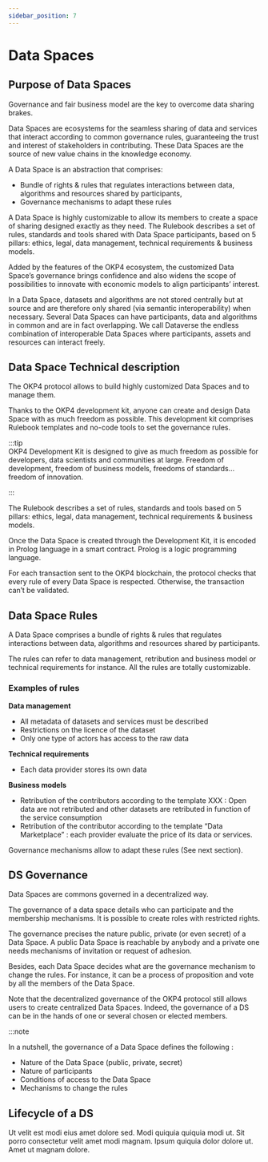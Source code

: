 ```yaml
---
sidebar_position: 7
---
```


# Data Spaces

## Purpose of Data Spaces

Governance and fair business model are the key to overcome data sharing brakes.

Data Spaces are ecosystems for the seamless sharing of data and services that interact according to common governance rules, guaranteeing the trust and interest of stakeholders in contributing. These Data Spaces are the source of new value chains in the knowledge economy.

A Data Space is an abstraction that comprises:

- Bundle of rights & rules that regulates interactions between data, algorithms and resources shared by participants,
- Governance mechanisms to adapt these rules

A Data Space is highly customizable to allow its members to create a space of sharing designed exactly as they need. The Rulebook describes a set of rules, standards and tools shared with Data Space participants, based on 5 pillars: ethics, legal, data management, technical requirements & business models.

Added by the features of the OKP4 ecosystem, the customized Data Space’s governance brings confidence and also widens the scope of possibilities to innovate with economic models to align participants’ interest.  

In a Data Space, datasets and algorithms are not stored centrally but at source and are therefore only shared (via semantic interoperability) when necessary. Several Data Spaces can have participants, data and algorithms in common and are in fact overlapping. We call Dataverse the endless combination of interoperable Data Spaces where participants, assets and resources can interact freely.

## Data Space Technical description

The OKP4 protocol allows to build highly customized Data Spaces and to manage them.

Thanks to the OKP4 development kit, anyone can create and design Data Space with as much freedom as possible. This development kit comprises Rulebook templates and no-code tools to set the governance rules.

:::tip  
OKP4 Development Kit is designed to give as much freedom as possible for developers, data scientists and communities at large. Freedom of development, freedom of business models, freedoms of standards... freedom of innovation.

:::

The Rulebook describes a set of rules, standards and tools based on 5 pillars: ethics, legal, data management, technical requirements & business models.

Once the Data Space is created through the Development Kit, it is encoded in Prolog language in a smart contract. Prolog is a logic programming language.

For each transaction sent to the OKP4 blockchain, the protocol checks that every rule of every Data Space is respected. Otherwise, the transaction can’t be validated.

## Data Space Rules

A Data Space comprises a bundle of rights & rules that regulates interactions between data, algorithms and resources shared by participants.

The rules can refer to data management, retribution and business model or technical requirements for instance. All the rules are totally customizable.

### Examples of rules

**Data management**

- All metadata of datasets and services must be described
- Restrictions on the licence of the dataset
- Only one type of actors has access to the raw data

**Technical requirements**

- Each data provider stores its own data

**Business models**

- Retribution of the contributors according to the template XXX : Open data are not retributed and other datasets are retributed in function of the service consumption
- Retribution of the contributor according to the template “Data Marketplace” : each provider evaluate the price of its data or services.

Governance mechanisms allow to adapt these rules (See next section).

## DS Governance

Data Spaces are commons governed in a decentralized way.

The governance of a data space details who can participate and the membership mechanisms.
It is possible to create roles with restricted rights.  

The governance precises the nature public, private (or even secret) of a Data Space. A public Data Space is reachable by anybody and a private one needs mechanisms of invitation or request of adhesion.

Besides, each Data Space decides what are the governance mechanism to change the rules. For instance, it can be a process of proposition and vote by all the members of the Data Space.

Note that the decentralized governance of the OKP4 protocol still allows users to create centralized Data Spaces. Indeed, the governance of a DS can be in the hands of one or several chosen or elected members.

:::note

In a nutshell, the governance of a Data Space defines the following :

-	Nature of the Data Space (public, private, secret)
-	Nature of participants
-	Conditions of access to the Data Space
-	Mechanisms to change the rules

## Lifecycle of a DS

Ut velit est modi eius amet dolore sed. Modi quiquia quiquia modi ut. Sit porro consectetur velit amet modi magnam. Ipsum quiquia dolor dolore ut. Amet ut magnam dolore.
